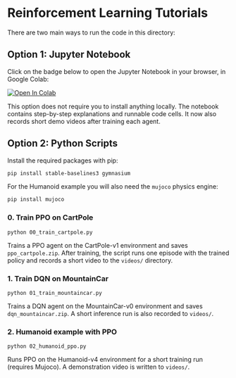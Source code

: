 # Reinforcement Learning Tutorials

There are two main ways to run the code in this directory:

## Option 1: Jupyter Notebook

Click on the badge below to open the Jupyter Notebook in your browser, in Google Colab:

[![Open In Colab](https://colab.research.google.com/assets/colab-badge.svg)](https://colab.research.google.com/github/Girish-Krishnan/ECE-SIPP-Python-ML/blob/main/7_Reinforcement_Learning_Tutorials/reinforcement_learning_tutorials.ipynb)

This option does not require you to install anything locally. The notebook contains step-by-step explanations and runnable code cells.
It now also records short demo videos after training each agent.

## Option 2: Python Scripts

Install the required packages with pip:

```bash
pip install stable-baselines3 gymnasium
```

For the Humanoid example you will also need the `mujoco` physics engine:

```bash
pip install mujoco
```

### 0. Train PPO on CartPole
`python 00_train_cartpole.py`

Trains a PPO agent on the CartPole-v1 environment and saves `ppo_cartpole.zip`.
After training, the script runs one episode with the trained policy and
records a short video to the `videos/` directory.

### 1. Train DQN on MountainCar
`python 01_train_mountaincar.py`

Trains a DQN agent on the MountainCar-v0 environment and saves `dqn_mountaincar.zip`.
A short inference run is also recorded to `videos/`.

### 2. Humanoid example with PPO
`python 02_humanoid_ppo.py`

Runs PPO on the Humanoid-v4 environment for a short training run (requires Mujoco).
A demonstration video is written to `videos/`.
